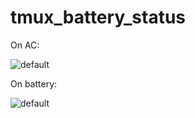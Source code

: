# tmux_battery_status

On AC:

![default](https://user-images.githubusercontent.com/33434991/33246047-0d5d8976-d2c5-11e7-96bd-a3822df41eef.jpg)

On battery:

![default](https://user-images.githubusercontent.com/33434991/33246048-0e5533e2-d2c5-11e7-8425-baff094a6d4f.jpg)
